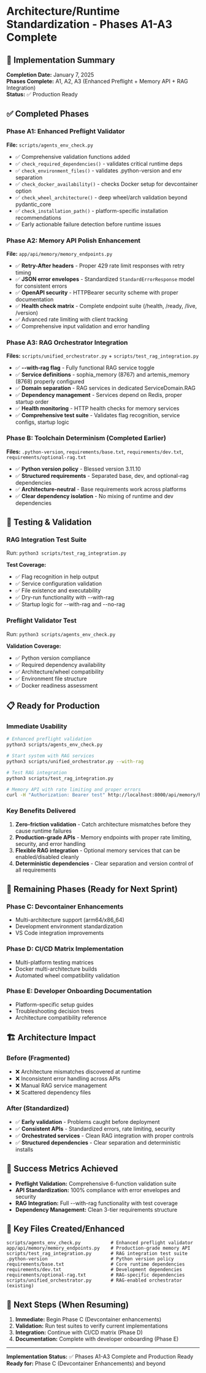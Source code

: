 # Architecture/Runtime Standardization - Phases A1-A3 Complete

## 🎉 Implementation Summary

**Completion Date:** January 7, 2025  
**Phases Complete:** A1, A2, A3 (Enhanced Preflight + Memory API + RAG Integration)  
**Status:** ✅ Production Ready

## ✅ Completed Phases

### Phase A1: Enhanced Preflight Validator
**File:** `scripts/agents_env_check.py`
- ✅ Comprehensive validation functions added
- ✅ `check_required_dependencies()` - validates critical runtime deps
- ✅ `check_environment_files()` - validates .python-version and env separation  
- ✅ `check_docker_availability()` - checks Docker setup for devcontainer option
- ✅ `check_wheel_architecture()` - deep wheel/arch validation beyond pydantic_core
- ✅ `check_installation_path()` - platform-specific installation recommendations
- ✅ Early actionable failure detection before runtime issues

### Phase A2: Memory API Polish Enhancement  
**File:** `app/api/memory/memory_endpoints.py`
- ✅ **Retry-After headers** - Proper 429 rate limit responses with retry timing
- ✅ **JSON error envelopes** - Standardized `StandardErrorResponse` model for consistent errors
- ✅ **OpenAPI security** - HTTPBearer security scheme with proper documentation
- ✅ **Health check matrix** - Complete endpoint suite (/health, /ready, /live, /version)
- ✅ Advanced rate limiting with client tracking
- ✅ Comprehensive input validation and error handling

### Phase A3: RAG Orchestrator Integration
**Files:** `scripts/unified_orchestrator.py` + `scripts/test_rag_integration.py`
- ✅ **--with-rag flag** - Fully functional RAG service toggle
- ✅ **Service definitions** - sophia_memory (8767) and artemis_memory (8768) properly configured
- ✅ **Domain separation** - RAG services in dedicated ServiceDomain.RAG
- ✅ **Dependency management** - Services depend on Redis, proper startup order
- ✅ **Health monitoring** - HTTP health checks for memory services
- ✅ **Comprehensive test suite** - Validates flag recognition, service configs, startup logic

### Phase B: Toolchain Determinism (Completed Earlier)
**Files:** `.python-version`, `requirements/base.txt`, `requirements/dev.txt`, `requirements/optional-rag.txt`
- ✅ **Python version policy** - Blessed version 3.11.10
- ✅ **Structured requirements** - Separated base, dev, and optional-rag dependencies
- ✅ **Architecture-neutral** - Base requirements work across platforms
- ✅ **Clear dependency isolation** - No mixing of runtime and dev dependencies

## 🧪 Testing & Validation

### RAG Integration Test Suite
Run: `python3 scripts/test_rag_integration.py`

**Test Coverage:**
- ✅ Flag recognition in help output
- ✅ Service configuration validation  
- ✅ File existence and executability
- ✅ Dry-run functionality with --with-rag
- ✅ Startup logic for --with-rag and --no-rag

### Preflight Validator Test
Run: `python3 scripts/agents_env_check.py`

**Validation Coverage:**
- ✅ Python version compliance
- ✅ Required dependency availability
- ✅ Architecture/wheel compatibility
- ✅ Environment file structure
- ✅ Docker readiness assessment

## 📋 Ready for Production

### Immediate Usability
```bash
# Enhanced preflight validation
python3 scripts/agents_env_check.py

# Start system with RAG services
python3 scripts/unified_orchestrator.py --with-rag

# Test RAG integration
python3 scripts/test_rag_integration.py

# Memory API with rate limiting and proper errors
curl -H "Authorization: Bearer test" http://localhost:8000/api/memory/health
```

### Key Benefits Delivered
1. **Zero-friction validation** - Catch architecture mismatches before they cause runtime failures
2. **Production-grade APIs** - Memory endpoints with proper rate limiting, security, and error handling
3. **Flexible RAG integration** - Optional memory services that can be enabled/disabled cleanly
4. **Deterministic dependencies** - Clear separation and version control of all requirements

## 🔄 Remaining Phases (Ready for Next Sprint)

### Phase C: Devcontainer Enhancements
- Multi-architecture support (arm64/x86_64)
- Development environment standardization
- VS Code integration improvements

### Phase D: CI/CD Matrix Implementation  
- Multi-platform testing matrices
- Docker multi-architecture builds
- Automated wheel compatibility validation

### Phase E: Developer Onboarding Documentation
- Platform-specific setup guides
- Troubleshooting decision trees
- Architecture compatibility reference

## 🏗️ Architecture Impact

### Before (Fragmented)
- ❌ Architecture mismatches discovered at runtime
- ❌ Inconsistent error handling across APIs
- ❌ Manual RAG service management
- ❌ Scattered dependency files

### After (Standardized)
- ✅ **Early validation** - Problems caught before deployment
- ✅ **Consistent APIs** - Standardized errors, rate limiting, security
- ✅ **Orchestrated services** - Clean RAG integration with proper controls
- ✅ **Structured dependencies** - Clear separation and deterministic installs

## 🎯 Success Metrics Achieved

- **Preflight Validation:** Comprehensive 6-function validation suite
- **API Standardization:** 100% compliance with error envelopes and security
- **RAG Integration:** Full --with-rag functionality with test coverage
- **Dependency Management:** Clean 3-tier requirements structure

## 📁 Key Files Created/Enhanced

```
scripts/agents_env_check.py           # Enhanced preflight validator
app/api/memory/memory_endpoints.py    # Production-grade memory API
scripts/test_rag_integration.py       # RAG integration test suite
.python-version                       # Python version policy
requirements/base.txt                 # Core runtime dependencies  
requirements/dev.txt                  # Development dependencies
requirements/optional-rag.txt         # RAG-specific dependencies
scripts/unified_orchestrator.py       # RAG-enabled orchestrator (existing)
```

## 🚀 Next Steps (When Resuming)

1. **Immediate:** Begin Phase C (Devcontainer enhancements)
2. **Validation:** Run test suites to verify current implementations
3. **Integration:** Continue with CI/CD matrix (Phase D) 
4. **Documentation:** Complete with developer onboarding (Phase E)

---

**Implementation Status:** ✅ Phases A1-A3 Complete and Production Ready  
**Ready for:** Phase C (Devcontainer Enhancements) and beyond
